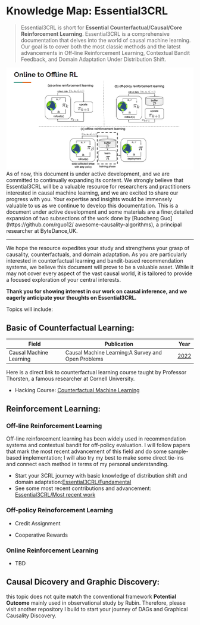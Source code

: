 # Knowledge Map: Essential3CRL

>Essential3CRL is short for **Essential Counterfactual/Causal/Core Reinforcement Learning**. Essential3CRL is a comprehensive documentation that delves into the world of causal machine learning. Our goal is to cover both the most classic methods and the latest advancements in Off-line Reinforcement Learning, Contextual Bandit Feedback, and Domain Adaptation Under Distribution Shift.

<img src="https://github.com/GostabMath/Essential3CRL/blob/main/icons/Category.png">
As of now, this document is under active development, and we are committed to continually expanding its content. We strongly believe that Essential3CRL will be a valuable resource for researchers and practitioners interested in causal machine learning, and we are excited to share our progress with you. Your expertise and insights would be immensely valuable to us as we continue to develop this documentation. This is a document under active development and some materials are a finer,detailed expansion of two subsections of the work done by [Ruocheng Guo](https://github.com/rguo12/
awesome-causality-algorithms), a principal researcher at ByteDance,UK. 

<hr>

We hope the resource expedites your study and strengthens your grasp of causality, counterfactuals, and domain adaptation. As you are particularly interested in counterfactual learning and bandit-based recommendation systems, we believe this document will prove to be a valuable asset. While it may not cover every aspect of the vast causal world, it is tailored to provide a focused exploration of your central interests.

**Thank you for showing interest in our work on causal inference, and we eagerly anticipate your thoughts on Essential3CRL.**

Topics will include:

## Basic of Counterfactual Learning:

|   Field     | Publication   | Year          |
|-------------| ------------- | ------------- |
|Causal Machine Learning|Causal Machine Learning:A Survey and Open Problems|[2022](https://arxiv.org/pdf/2206.15475.pdf)|

Here is a direct link to counterfactual learning course taught by Professor Thorsten, a famous researcher at Cornell University.

- Hacking Course: [Counterfactual Machine Learning](https://github.com/GostabMath/EssentialsCausalLearning/tree/main/Counterfactual%20Machine%20Learning/Lectures)


## Reinforcement Learning:

### Off-line Reinforcement Learning

Off-line reinforcement learning has been widely used in recommendation systems and contextual bandit for off-policy evaluation. I will follow papers that mark the most recent advancement of this field and do some sample-based implementation; I will also try my best to make some direct tie-ins and connect each method in terms of my personal understanding. 

- Start your 3CRL journey with basic knowledge of distribution shift and domain adaptation:[Essential3CRL/Fundamental](https://github.com/GostabMath/Essential3CRL/tree/main/Fundamental)
- See some most recent contributions and advancement: [Essential3CRL/Most recent work](https://github.com/GostabMath/Essential3CRL/tree/main/Most%20recent%20work)

### Off-policy Reinoforcement Learning

- Credit Assignment 

- Cooperative Rewards



### Online Reinforcement Learning

- TBD

## Causal Dicovery and Graphic Discovery:

this topic does not quite match the conventional framework **Potential Outcome** mainly used in observational study by Rubin. Therefore, please visit another repository I build to start your journey of DAGs and Graphical Causality Discovery.
